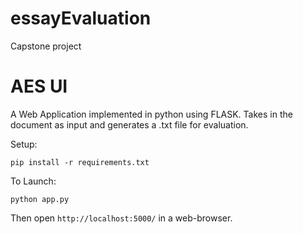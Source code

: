 # essayEvaluation
Capstone project

# AES UI

A Web Application implemented in python using FLASK. Takes in the document as input and generates a .txt file for evaluation.
  
Setup:
```
pip install -r requirements.txt
```
To Launch:
```
python app.py
```

Then open ```http://localhost:5000/``` in a web-browser.

